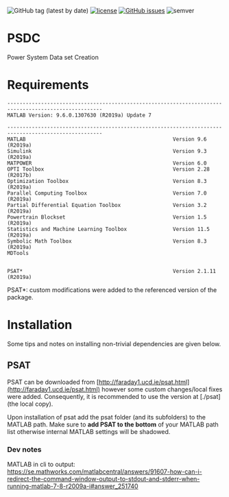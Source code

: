 ![GitHub tag (latest by date)](https://img.shields.io/github/v/tag/timonviola/PSDC)
[![license](https://img.shields.io/github/license/timonviola/PSDC.svg?style=flat-square)](./LICENSE)
[![GitHub issues](https://img.shields.io/github/issues/timonviola/PSDC)](https://github.com/timonviola/PSDC/issues)
![semver](https://img.shields.io/badge/semver-2.0.0-blue)
 
# PSDC
Power System Data set Creation

# Requirements
```
-----------------------------------------------------------------------------------------------------
MATLAB Version: 9.6.0.1307630 (R2019a) Update 7

-----------------------------------------------------------------------------------------------------
MATLAB                                                Version 9.6         (R2019a)
Simulink                                              Version 9.3         (R2019a)
MATPOWER                                              Version 6.0                 
OPTI Toolbox                                          Version 2.28        (R2017b)
Optimization Toolbox                                  Version 8.3         (R2019a)
Parallel Computing Toolbox                            Version 7.0         (R2019a)
Partial Differential Equation Toolbox                 Version 3.2         (R2019a)
Powertrain Blockset                                   Version 1.5         (R2019a)
Statistics and Machine Learning Toolbox               Version 11.5        (R2019a)
Symbolic Math Toolbox                                 Version 8.3         (R2019a)
MDTools


PSAT*                                                 Version 2.1.11      (R2019a)
```
PSAT*: custom modifications were added to the referenced version of the package.



# Installation
Some tips and notes on installing non-trivial dependencies are given below.

## PSAT
PSAT can be downloaded from [http://faraday1.ucd.ie/psat.html](http://faraday1.ucd.ie/psat.html)
however some custom changes/local fixes were added. Consequently, it is recommended
to use the version at [./psat](the local copy).

Upon installation of psat add the psat folder (and its subfolders) to the 
MATLAB path. Make sure to **add PSAT to the bottom** of your MATLAB path list
otherwise internal MATLAB settings will be shadowed.







### Dev notes
MATLAB in cli to output:
https://se.mathworks.com/matlabcentral/answers/91607-how-can-i-redirect-the-command-window-output-to-stdout-and-stderr-when-running-matlab-7-8-r2009a-i#answer_251740
